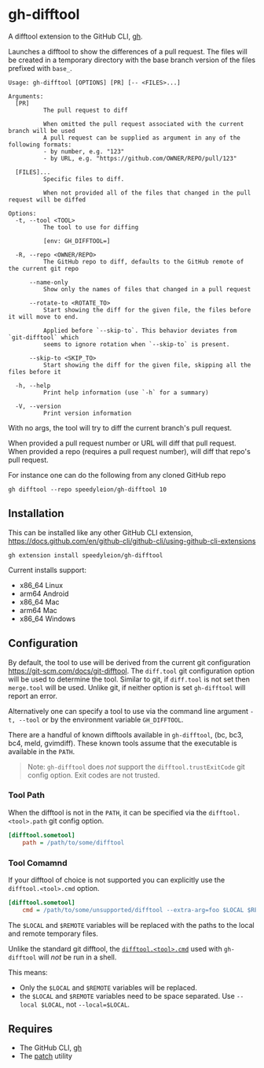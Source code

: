 # gh-difftool

A difftool extension to the GitHub CLI, [gh](https://cli.github.com/).

Launches a difftool to show the differences of a pull request. The files
will be created in a temporary directory with the base branch version of the
files prefixed with `base_`.

```shell
Usage: gh-difftool [OPTIONS] [PR] [-- <FILES>...]

Arguments:
  [PR]
          The pull request to diff
          
          When omitted the pull request associated with the current branch will be used
          A pull request can be supplied as argument in any of the following formats:
          - by number, e.g. "123"
          - by URL, e.g. "https://github.com/OWNER/REPO/pull/123"

  [FILES]...
          Specific files to diff.
          
          When not provided all of the files that changed in the pull request will be diffed

Options:
  -t, --tool <TOOL>
          The tool to use for diffing
          
          [env: GH_DIFFTOOL=]

  -R, --repo <OWNER/REPO>
          The GitHub repo to diff, defaults to the GitHub remote of the current git repo

      --name-only
          Show only the names of files that changed in a pull request

      --rotate-to <ROTATE_TO>
          Start showing the diff for the given file, the files before it will move to end.
          
          Applied before `--skip-to`. This behavior deviates from `git-difftool` which
          seems to ignore rotation when `--skip-to` is present.

      --skip-to <SKIP_TO>
          Start showing the diff for the given file, skipping all the files before it

  -h, --help
          Print help information (use `-h` for a summary)

  -V, --version
          Print version information
```

With no args, the tool will try to diff the current branch's pull request.

When provided a pull request number or URL will diff that pull request. When
provided a repo (requires a pull request number), will diff that repo's pull
request.

For instance one can do the following from any cloned GitHub repo

```shell
gh difftool --repo speedyleion/gh-difftool 10
```

## Installation

This can be installed like any other GitHub CLI extension,
<https://docs.github.com/en/github-cli/github-cli/using-github-cli-extensions>

```shell
gh extension install speedyleion/gh-difftool
```

Current installs support:

- x86_64 Linux
- arm64 Android
- x86_64 Mac
- arm64 Mac
- x86_64 Windows

## Configuration

By default, the tool to use will be derived from the current git configuration
<https://git-scm.com/docs/git-difftool>. The `diff.tool` git configuration
option will be used to determine the tool. Similar to git, if `diff.tool` is
not set then `merge.tool` will be used. Unlike git, if neither option is set
`gh-difftool` will report an error.

Alternatively one can specify a tool to use via the command line argument `-t,
--tool` or by the environment variable `GH_DIFFTOOL`.

There are a handful of known difftools available in `gh-difftool`, (bc, bc3,
bc4, meld, gvimdiff). These known tools assume that the executable is available
in the `PATH`.

> Note: `gh-difftool` does *not* support the `difftool.trustExitCode` git
> config option. Exit codes are not trusted.

### Tool Path

When the difftool is not in the `PATH`, it can be specified via
the `difftool.<tool>.path` git config option.

```ini
[difftool.sometool]
    path = /path/to/some/difftool
```

### Tool Comamnd

If your difftool of choice is not supported you can explicitly
use the `difftool.<tool>.cmd` option.

```ini
[difftool.sometool]
    cmd = /path/to/some/unsupported/difftool --extra-arg=foo $LOCAL $REMOTE
```

The `$LOCAL` and `$REMOTE` variables will be replaced with the paths to the
local and remote temporary files.

Unlike the standard git difftool, the
[`difftool.<tool>.cmd`](https://git-scm.com/docs/git-difftool#Documentation/git-difftool.txt-difftoollttoolgtcmd)
used with `gh-difftool` will *not* be run in a shell.

This means:

- Only the `$LOCAL` and `$REMOTE` variables will be replaced.
- the `$LOCAL` and `$REMOTE` variables need to be space separated.
  Use `--local $LOCAL`, not `--local=$LOCAL`.

## Requires

- The GitHub CLI, [gh](https://cli.github.com/)
- The [patch](https://www.man7.org/linux/man-pages/man1/patch.1.html) utility
